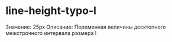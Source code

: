 # line-height-typo-l

Значение: 25px
Описание: Переменная величины десктопного межстрочного интервала размера l